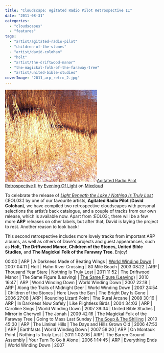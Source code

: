 ```yaml
---
title: "Cloudscape: Agitated Radio Pilot Retrospective II"
date: "2011-08-31"
categories: 
  - "cloudscapes"
  - "features"
tags: 
  - "artist/agitated-radio-pilot"
  - "children-of-the-stones"
  - "artist/david-colohan"
  - "holt"
  - "artist/the-driftwood-manor"
  - "the-magickal-folk-of-the-faraway-tree"
  - "artist/united-bible-studies"
coverImage: "2011_arp_retro_2.jpg"
---
```


[![](images/2011_arp_retro_2.jpg "2011_arp_retro_2")Agitated Radio Pilot Retrospective II](http://www.mixcloud.com/eveningoflight/agitated-radio-pilot-retrospective-ii/#utm_source=widget&amp;utm_medium=web&amp;utm_campaign=base_links&amp;utm_term=resource_link) by [Evening Of Light](http://www.mixcloud.com/eveningoflight/#utm_source=widget&amp;utm_medium=web&amp;utm_campaign=base_links&amp;utm_term=profile_link) on [Mixcloud](http://www.mixcloud.com/#utm_source=widget&utm_medium=web&utm_campaign=base_links&utm_term=homepage_link)

To celebrate the release of [_Light Beneath the Lake / Nothing Is Truly Lost_](../../2011/07/23/eol03-agitated-radio-pilot-lights-beneath-the-lake-nothing-is-truly-lost/ ":EOL03: Agitated Radio Pilot – Lights Beneath the Lake / Nothing Is Truly Lost") (:EOL03:) by one of our favourite artists, **Agitated Radio Pilot** (**David Colohan**), we have compiled two retrospective cloudscapes with personal selections the artist’s back catalogue, and a couple of tracks from our own release, which is available now. Apart from :EOL03:, there will be a few more **ARP** releases on other labels, but after that, David is laying the project to rest. Another reason to look back!

This second retrospective includes more lovely tracks from important ARP albums, as well as others of Dave's projects and guest appearances, such as **Holt**, **The Driftwood Manor**, **Children of the Stones, United Bible Studies,** and **The Magickal Folk of the Faraway Tree**. Enjoy!

00:00 | ARP | A Darkness Made of Beating Wings | [World Winding Down](http://www.eveningoflight.nl/2008/02/01/review-agitated-radio-pilot-world-winding-down-2007/ "Review: Agitated Radio Pilot – World Winding Down (2007)") | 2007 04:11 | Holt | Hahn River Crossing | 80 Mile Beach | 2003 08:22 | ARP | Thousand Year Stare | [Nothing Is Truly Lost](http://www.eveningoflight.nl/2011/07/23/eol03-agitated-radio-pilot-lights-beneath-the-lake-nothing-is-truly-lost/ ":EOL03: Agitated Radio Pilot – Lights Beneath the Lake / Nothing Is Truly Lost") | 2011 11:52 | The Driftwood Manor | The Same Figure (Leaving) | [The Same Figure (Leaving)](http://www.eveningoflight.nl/2010/09/24/retrospective-the-driftwood-manor-three-2010-releases/ "Retrospective: The Driftwood Manor, three 2010 releases") | 2010 16:47 | ARP | World Winding Down | World Winding Down | 2007 22:18 | ARP | Along the Trails of Midnight Deer | World Winding Down | 2007 24:54 | Children of the Stones | Here Lives the Sun | The Bright Day Is Gone | 2006 27:08 | ARP | Rounding Lizard Point | The Rural Arcane | 2008 30:16 | ARP | In Darkness Now Safely | Like Flightless Birds | 2004 34:03 | ARP | Caroline Sings | World Winding Down | 2007 39:34 | United Bible Studies | Mirror in Cherwell | The Jonah | 2009 42:16 | The Magickal Folk of the Faraway Tree | Going to Mass Last Sunday | [The Soup & The Shilling](http://www.eveningoflight.nl/2010/04/30/review-the-magickal-folk-of-the-faraway-tree-the-soup-the-shilling-2010/ "Review: The Magickal Folk of the Faraway Tree – The Soup & The Shilling (2010)") | 2010 45:30 | ARP | The Liminal Hills | The Days and Hills Grown Old | 2006 47:53 | ARP | Earthfasts | World Winding Down | 2007 58:20 | ARP | On Montauk Point | Nothing Is Truly Lost | 2011 1:02:06 | ARP | The Barren Ground Assembly | Your Turn To Go it Alone | 2006 1:14:45 | ARP | Everything Ends | World Winding Down | 2007
